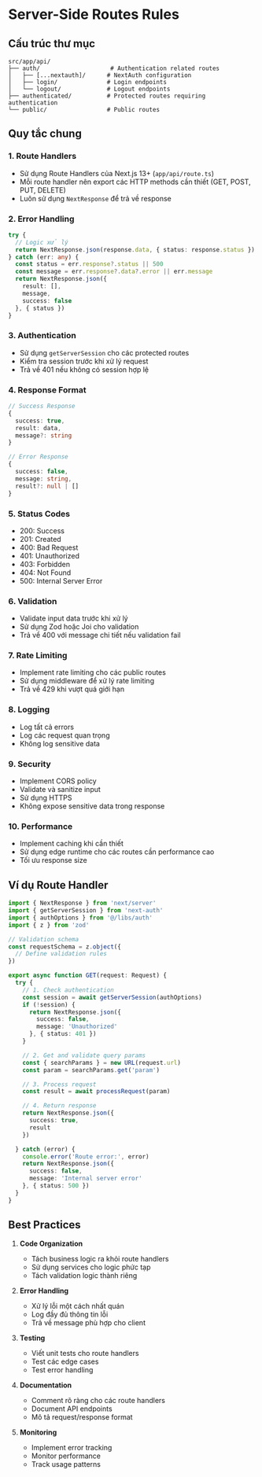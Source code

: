 # Server-Side Routes Rules

## Cấu trúc thư mục
```
src/app/api/
├── auth/                    # Authentication related routes
│   ├── [...nextauth]/      # NextAuth configuration
│   ├── login/              # Login endpoints
│   └── logout/             # Logout endpoints
├── authenticated/          # Protected routes requiring authentication
└── public/                 # Public routes
```

## Quy tắc chung

### 1. Route Handlers
- Sử dụng Route Handlers của Next.js 13+ (`app/api/route.ts`)
- Mỗi route handler nên export các HTTP methods cần thiết (GET, POST, PUT, DELETE)
- Luôn sử dụng `NextResponse` để trả về response

### 2. Error Handling
```typescript
try {
  // Logic xử lý
  return NextResponse.json(response.data, { status: response.status })
} catch (err: any) {
  const status = err.response?.status || 500
  const message = err.response?.data?.error || err.message
  return NextResponse.json({
    result: [],
    message,
    success: false
  }, { status })
}
```

### 3. Authentication
- Sử dụng `getServerSession` cho các protected routes
- Kiểm tra session trước khi xử lý request
- Trả về 401 nếu không có session hợp lệ

### 4. Response Format
```typescript
// Success Response
{
  success: true,
  result: data,
  message?: string
}

// Error Response
{
  success: false,
  message: string,
  result?: null | []
}
```

### 5. Status Codes
- 200: Success
- 201: Created
- 400: Bad Request
- 401: Unauthorized
- 403: Forbidden
- 404: Not Found
- 500: Internal Server Error

### 6. Validation
- Validate input data trước khi xử lý
- Sử dụng Zod hoặc Joi cho validation
- Trả về 400 với message chi tiết nếu validation fail

### 7. Rate Limiting
- Implement rate limiting cho các public routes
- Sử dụng middleware để xử lý rate limiting
- Trả về 429 khi vượt quá giới hạn

### 8. Logging
- Log tất cả errors
- Log các request quan trọng
- Không log sensitive data

### 9. Security
- Implement CORS policy
- Validate và sanitize input
- Sử dụng HTTPS
- Không expose sensitive data trong response

### 10. Performance
- Implement caching khi cần thiết
- Sử dụng edge runtime cho các routes cần performance cao
- Tối ưu response size

## Ví dụ Route Handler

```typescript
import { NextResponse } from 'next/server'
import { getServerSession } from 'next-auth'
import { authOptions } from '@/libs/auth'
import { z } from 'zod'

// Validation schema
const requestSchema = z.object({
  // Define validation rules
})

export async function GET(request: Request) {
  try {
    // 1. Check authentication
    const session = await getServerSession(authOptions)
    if (!session) {
      return NextResponse.json({
        success: false,
        message: 'Unauthorized'
      }, { status: 401 })
    }

    // 2. Get and validate query params
    const { searchParams } = new URL(request.url)
    const param = searchParams.get('param')

    // 3. Process request
    const result = await processRequest(param)

    // 4. Return response
    return NextResponse.json({
      success: true,
      result
    })

  } catch (error) {
    console.error('Route error:', error)
    return NextResponse.json({
      success: false,
      message: 'Internal server error'
    }, { status: 500 })
  }
}
```

## Best Practices

1. **Code Organization**
   - Tách business logic ra khỏi route handlers
   - Sử dụng services cho logic phức tạp
   - Tách validation logic thành riêng

2. **Error Handling**
   - Xử lý lỗi một cách nhất quán
   - Log đầy đủ thông tin lỗi
   - Trả về message phù hợp cho client

3. **Testing**
   - Viết unit tests cho route handlers
   - Test các edge cases
   - Test error handling

4. **Documentation**
   - Comment rõ ràng cho các route handlers
   - Document API endpoints
   - Mô tả request/response format

5. **Monitoring**
   - Implement error tracking
   - Monitor performance
   - Track usage patterns 